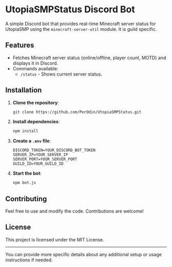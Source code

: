 
# UtopiaSMPStatus Discord Bot

A simple Discord bot that provides real-time Minecraft server status for UtopiaSMP using the `minecraft-server-util` module. It is guild specific.

## Features

- Fetches Minecraft server status (online/offline, player count, MOTD) and displays it in Discord.
- Commands available:
  - `/status` - Shows current server status.

## Installation

1. **Clone the repository**:
   ```bash
   git clone https://github.com/PerOdin/UtopiaSMPStatus.git
   ```

2. **Install dependencies**:
   ```bash
   npm install
   ```

3. **Create a `.env` file**:
   ```plaintext
   DISCORD_TOKEN=YOUR_DISCORD_BOT_TOKEN
   SERVER_IP=YOUR_SERVER_IP
   SERVER_PORT=YOUR_SERVER_PORT
   GUILD_ID=YOUR_GUILD_ID
   ```

4. **Start the bot**:
   ```bash
   npm bot.js
   ```

## Contributing

Feel free to use and modify the code. Contributions are welcome!

## License

This project is licensed under the MIT License.

---

You can provide more specific details about any additional setup or usage instructions if needed.
